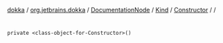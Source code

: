 [dokka](../../../../../index.md) / [org.jetbrains.dokka](../../../../index.md) / [DocumentationNode](../../../index.md) / [Kind](../../index.md) / [Constructor](../index.md) / [<class-object-for-Constructor>](index.md) / [<init>](_init_.md)

# <init>

```
private <class-object-for-Constructor>()
```
